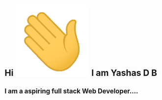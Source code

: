 <h1>Hi <span> <img src = "https://raw.githubusercontent.com/ABSphreak/ABSphreak/master/gifs/Hi.gif"></span> I am Yashas D B</h1>
<h2>I am a aspiring full stack Web Developer.... </h2>

